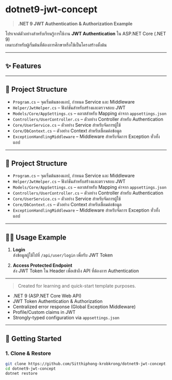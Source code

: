 ﻿# dotnet9-jwt-concept

> **.NET 9 JWT Authentication & Authorization Example**

โปรเจกต์ตัวอย่างสำหรับเรียนรู้การใช้งาน **JWT Authentication** ใน ASP.NET Core (.NET 9)  
เหมาะสำหรับผู้เริ่มต้นที่ต้องการศึกษาหรือใช้เป็นโครงสร้างตั้งต้น

---

## ✨ Features

---

## 📁 Project Structure

- `Program.cs` – จุดเริ่มต้นของแอป, กำหนด Service และ Middleware
- `Helper/JwtHelper.cs` – ฟังก์ชันสำหรับสร้างและตรวจสอบ JWT
- `Models/Core/AppSettings.cs` – คลาสสำหรับ Mapping ค่าจาก `appsettings.json`
- `Controllers/UserController.cs` – ตัวอย่าง Controller สำหรับ Authentication
- `Core/UserService.cs` – ตัวอย่าง Service สำหรับจัดการผู้ใช้
- `Core/DbContext.cs` – ตัวอย่าง Context สำหรับเชื่อมต่อข้อมูล
- `ExceptionHandlingMiddleware` – Middleware สำหรับจัดการ Exception ทั่วทั้งแอป

---

## 📁 Project Structure

- `Program.cs` – จุดเริ่มต้นของแอป, กำหนด Service และ Middleware
- `Helper/JwtHelper.cs` – ฟังก์ชันสำหรับสร้างและตรวจสอบ JWT
- `Models/Core/AppSettings.cs` – คลาสสำหรับ Mapping ค่าจาก `appsettings.json`
- `Controllers/UserController.cs` – ตัวอย่าง Controller สำหรับ Authentication
- `Core/UserService.cs` – ตัวอย่าง Service สำหรับจัดการผู้ใช้
- `Core/DbContext.cs` – ตัวอย่าง Context สำหรับเชื่อมต่อข้อมูล
- `ExceptionHandlingMiddleware` – Middleware สำหรับจัดการ Exception ทั่วทั้งแอป

---
## 🧑‍💻 Usage Example

1. **Login**  
   ส่งข้อมูลผู้ใช้ไปที่ `/api/user/login` เพื่อรับ JWT Token

2. **Access Protected Endpoint**  
   ส่ง JWT Token ใน Header เพื่อเข้าถึง API ที่ต้องการ Authentication

---

> Created for learning and quick-start template purposes.
- .NET 9 (ASP.NET Core Web API)
- JWT Token Authentication & Authorization
- Centralized error response (Global Exception Middleware)
- Profile/Custom claims in JWT
- Strongly-typed configuration via `appsettings.json`

---

## 🚀 Getting Started

### 1. Clone & Restore

```bash
git clone https://github.com/Sitthiphong-krobkrong/dotnet9-jwt-concept.git
cd dotnet9-jwt-concept
dotnet restore
